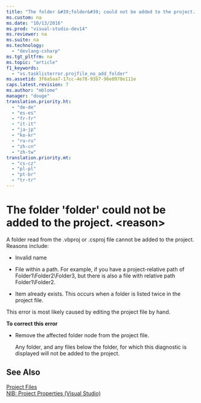 ```yaml
---
title: "The folder &#39;folder&#39; could not be added to the project. &lt;reason&gt;"
ms.custom: na
ms.date: "10/13/2016"
ms.prod: "visual-studio-dev14"
ms.reviewer: na
ms.suite: na
ms.technology: 
  - "devlang-csharp"
ms.tgt_pltfrm: na
ms.topic: "article"
f1_keywords: 
  - "vs.tasklisterror.projfile_no_add_folder"
ms.assetid: 3f6a5aa7-17cc-4e78-93b7-96e0970e111e
caps.latest.revision: 7
ms.author: "mblome"
manager: "douge"
translation.priority.ht: 
  - "de-de"
  - "es-es"
  - "fr-fr"
  - "it-it"
  - "ja-jp"
  - "ko-kr"
  - "ru-ru"
  - "zh-cn"
  - "zh-tw"
translation.priority.mt: 
  - "cs-cz"
  - "pl-pl"
  - "pt-br"
  - "tr-tr"
---
```

# The folder &#39;folder&#39; could not be added to the project. &lt;reason&gt;
A folder read from the .vbproj or .csproj file cannot be added to the project. Reasons include:  
  
-   Invalid name  
  
-   File within a path. For example, if you have a project-relative path of Folder1\Folder2\Folder3, but there is also a file with relative path Folder1\Folder2.  
  
-   Item already exists. This occurs when a folder is listed twice in the project file.  
  
 This error is most likely caused by editing the project file by hand.  
  
 **To correct this error**  
  
-   Remove the affected folder node from the project file.  
  
     Any folder, and any files below the folder, for which this diagnostic is displayed will not be added to the project.  
  
## See Also  
 [Project Files](../Topic/Project%20Files.md)   
 [NIB: Project Properties (Visual Studio)](assetId:///eb4c97ed-f667-4850-98d0-6e2a4d21bbca)